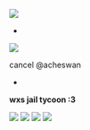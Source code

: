 
![](https://media.discordapp.net/attachments/1222585947795751034/1223389852330885231/GMP_U2F2ZUdIMDE.gif?ex=6619ad96&is=66073896&hm=92c4c21850cd4ae0884a079243b245bb8a6c0a7961c2f34ec566714ae21440e0&=&width=1037&height=592)


-


![](https://media.discordapp.net/attachments/1207400681678311458/1210231141878202378/image.png?ex=660eb895&is=65fc4395&hm=b5fe2271038f2bcefb299b648cbaf5c8873dd970f3a0e67f3a4034a272cd26fa&format=webp&quality=lossless&width=317&height=385&)


cancel @acheswan


-


**wxs jail tycoon :3**


![](https://media.discordapp.net/attachments/1207400681678311458/1210647038338007080/image.png?ex=66103bea&is=65fdc6ea&hm=98c7965c34786bf7b770225f311c82520196b9021678834664a38a19fcbd0c19&format=webp&quality=lossless&width=487&height=591&) ![](https://media.discordapp.net/attachments/1207400681678311458/1210648441991204964/image.png?ex=66103d39&is=65fdc839&hm=26593574d3018acb933de33d29ee7802fc84067aee6ad12d8b37bb546ed61753&format=webp&quality=lossless&width=383&height=393&) ![](https://media.discordapp.net/attachments/1207400681678311458/1210649568077807719/image.png?ex=66103e45&is=65fdc945&hm=a2c3bab57f01bc4caa591d3072194cbe05aa1bf42f850d38bb540d20cab4092d&format=webp&quality=lossless&width=864&height=579&) ![](https://media.discordapp.net/attachments/1207400681678311458/1210650422398681158/image.png?ex=66103f11&is=65fdca11&hm=3684a7cfa94bb8298f622dd8a803100e853413ba523940f931706ec93c15377e&format=webp&quality=lossless&width=135&height=249&)

